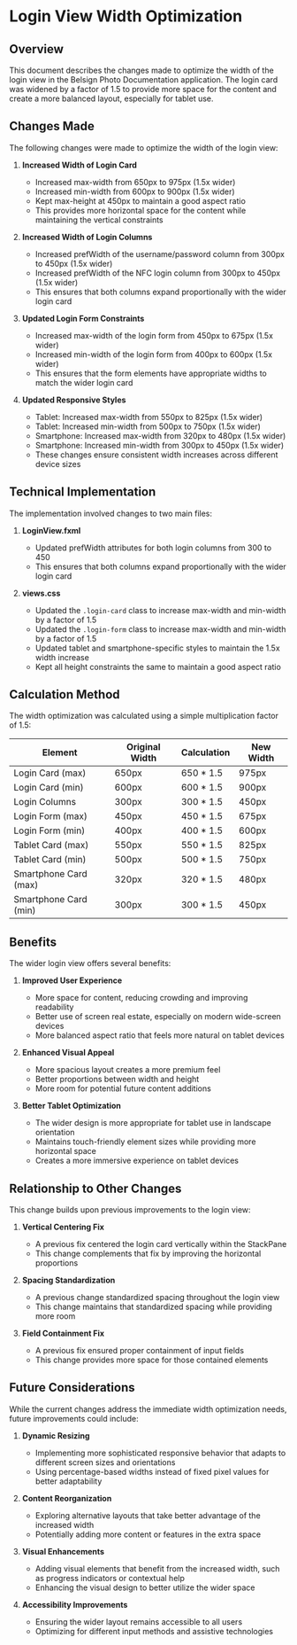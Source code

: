 # Login View Width Optimization

## Overview

This document describes the changes made to optimize the width of the login view in the Belsign Photo Documentation application. The login card was widened by a factor of 1.5 to provide more space for the content and create a more balanced layout, especially for tablet use.

## Changes Made

The following changes were made to optimize the width of the login view:

1. **Increased Width of Login Card**
   - Increased max-width from 650px to 975px (1.5x wider)
   - Increased min-width from 600px to 900px (1.5x wider)
   - Kept max-height at 450px to maintain a good aspect ratio
   - This provides more horizontal space for the content while maintaining the vertical constraints

2. **Increased Width of Login Columns**
   - Increased prefWidth of the username/password column from 300px to 450px (1.5x wider)
   - Increased prefWidth of the NFC login column from 300px to 450px (1.5x wider)
   - This ensures that both columns expand proportionally with the wider login card

3. **Updated Login Form Constraints**
   - Increased max-width of the login form from 450px to 675px (1.5x wider)
   - Increased min-width of the login form from 400px to 600px (1.5x wider)
   - This ensures that the form elements have appropriate widths to match the wider login card

4. **Updated Responsive Styles**
   - Tablet: Increased max-width from 550px to 825px (1.5x wider)
   - Tablet: Increased min-width from 500px to 750px (1.5x wider)
   - Smartphone: Increased max-width from 320px to 480px (1.5x wider)
   - Smartphone: Increased min-width from 300px to 450px (1.5x wider)
   - These changes ensure consistent width increases across different device sizes

## Technical Implementation

The implementation involved changes to two main files:

1. **LoginView.fxml**
   - Updated prefWidth attributes for both login columns from 300 to 450
   - This ensures that both columns expand proportionally with the wider login card

2. **views.css**
   - Updated the `.login-card` class to increase max-width and min-width by a factor of 1.5
   - Updated the `.login-form` class to increase max-width and min-width by a factor of 1.5
   - Updated tablet and smartphone-specific styles to maintain the 1.5x width increase
   - Kept all height constraints the same to maintain a good aspect ratio

## Calculation Method

The width optimization was calculated using a simple multiplication factor of 1.5:

| Element | Original Width | Calculation | New Width |
|---------|----------------|-------------|-----------|
| Login Card (max) | 650px | 650 * 1.5 | 975px |
| Login Card (min) | 600px | 600 * 1.5 | 900px |
| Login Columns | 300px | 300 * 1.5 | 450px |
| Login Form (max) | 450px | 450 * 1.5 | 675px |
| Login Form (min) | 400px | 400 * 1.5 | 600px |
| Tablet Card (max) | 550px | 550 * 1.5 | 825px |
| Tablet Card (min) | 500px | 500 * 1.5 | 750px |
| Smartphone Card (max) | 320px | 320 * 1.5 | 480px |
| Smartphone Card (min) | 300px | 300 * 1.5 | 450px |

## Benefits

The wider login view offers several benefits:

1. **Improved User Experience**
   - More space for content, reducing crowding and improving readability
   - Better use of screen real estate, especially on modern wide-screen devices
   - More balanced aspect ratio that feels more natural on tablet devices

2. **Enhanced Visual Appeal**
   - More spacious layout creates a more premium feel
   - Better proportions between width and height
   - More room for potential future content additions

3. **Better Tablet Optimization**
   - The wider design is more appropriate for tablet use in landscape orientation
   - Maintains touch-friendly element sizes while providing more horizontal space
   - Creates a more immersive experience on tablet devices

## Relationship to Other Changes

This change builds upon previous improvements to the login view:

1. **Vertical Centering Fix**
   - A previous fix centered the login card vertically within the StackPane
   - This change complements that fix by improving the horizontal proportions

2. **Spacing Standardization**
   - A previous change standardized spacing throughout the login view
   - This change maintains that standardized spacing while providing more room

3. **Field Containment Fix**
   - A previous fix ensured proper containment of input fields
   - This change provides more space for those contained elements

## Future Considerations

While the current changes address the immediate width optimization needs, future improvements could include:

1. **Dynamic Resizing**
   - Implementing more sophisticated responsive behavior that adapts to different screen sizes and orientations
   - Using percentage-based widths instead of fixed pixel values for better adaptability

2. **Content Reorganization**
   - Exploring alternative layouts that take better advantage of the increased width
   - Potentially adding more content or features in the extra space

3. **Visual Enhancements**
   - Adding visual elements that benefit from the increased width, such as progress indicators or contextual help
   - Enhancing the visual design to better utilize the wider space

4. **Accessibility Improvements**
   - Ensuring the wider layout remains accessible to all users
   - Optimizing for different input methods and assistive technologies